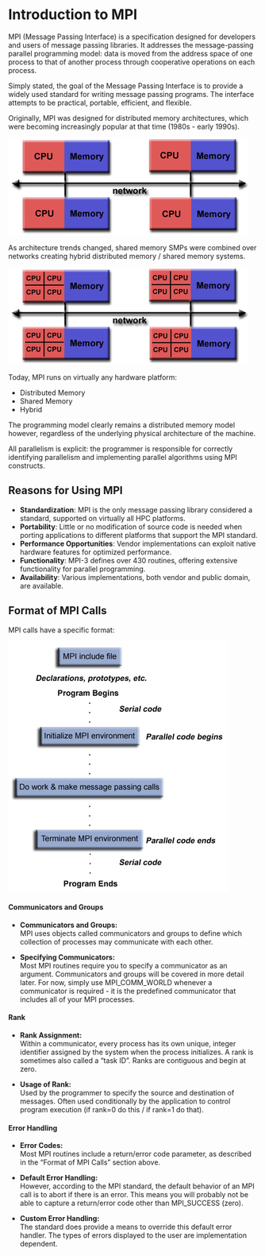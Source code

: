 # Introduction to MPI

MPI (Message Passing Interface) is a specification designed for developers and users of message passing libraries. It addresses the message-passing parallel programming model: data is moved from the address space of one process to that of another process through cooperative operations on each process.

Simply stated, the goal of the Message Passing Interface is to provide a widely used standard for writing message passing programs. The interface attempts to be practical, portable, efficient, and flexible.

Originally, MPI was designed for distributed memory architectures, which were becoming increasingly popular at that time (1980s - early 1990s).

![Distributed Memory](distributed_mem.jpg)

As architecture trends changed, shared memory SMPs were combined over networks creating hybrid distributed memory / shared memory systems.

![Hybrid Memory](hybrid_mem.jpg)

Today, MPI runs on virtually any hardware platform:

- Distributed Memory
- Shared Memory
- Hybrid

The programming model clearly remains a distributed memory model however, regardless of the underlying physical architecture of the machine.

All parallelism is explicit: the programmer is responsible for correctly identifying parallelism and implementing parallel algorithms using MPI constructs.

## Reasons for Using MPI

- **Standardization**: MPI is the only message passing library considered a standard, supported on virtually all HPC platforms.
- **Portability**: Little or no modification of source code is needed when porting applications to different platforms that support the MPI standard.
- **Performance Opportunities**: Vendor implementations can exploit native hardware features for optimized performance.
- **Functionality**: MPI-3 defines over 430 routines, offering extensive functionality for parallel programming.
- **Availability**: Various implementations, both vendor and public domain, are available.

## Format of MPI Calls

MPI calls have a specific format:

![Prog Structure](prog_structure.jpg)

#### Communicators and Groups

- **Communicators and Groups:**  
MPI uses objects called communicators and groups to define which collection of processes may communicate with each other.

- **Specifying Communicators:**  
Most MPI routines require you to specify a communicator as an argument. Communicators and groups will be covered in more detail later. For now, simply use MPI_COMM_WORLD whenever a communicator is required - it is the predefined communicator that includes all of your MPI processes.

#### Rank

- **Rank Assignment:**  
Within a communicator, every process has its own unique, integer identifier assigned by the system when the process initializes. A rank is sometimes also called a “task ID”. Ranks are contiguous and begin at zero.

- **Usage of Rank:**  
Used by the programmer to specify the source and destination of messages. Often used conditionally by the application to control program execution (if rank=0 do this / if rank=1 do that).

#### Error Handling

- **Error Codes:**  
Most MPI routines include a return/error code parameter, as described in the “Format of MPI Calls” section above.

- **Default Error Handling:**  
However, according to the MPI standard, the default behavior of an MPI call is to abort if there is an error. This means you will probably not be able to capture a return/error code other than MPI_SUCCESS (zero).

- **Custom Error Handling:**  
The standard does provide a means to override this default error handler. The types of errors displayed to the user are implementation dependent.
